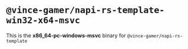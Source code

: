 # `@vince-gamer/napi-rs-template-win32-x64-msvc`

This is the **x86_64-pc-windows-msvc** binary for `@vince-gamer/napi-rs-template`
